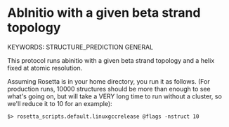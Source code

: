 AbInitio with a given beta strand topology
==========================================

KEYWORDS: STRUCTURE_PREDICTION GENERAL

This protocol runs abinitio with a given beta strand topology and a helix fixed 
at atomic resolution.

Assuming Rosetta is in your home directory, you run it as follows. 
(For production runs, 10000 structures should be more than enough to see what's going on, but will take a VERY long time to run without a cluster, so we'll reduce it to 10 for an example):

    $> rosetta_scripts.default.linuxgccrelease @flags -nstruct 10

